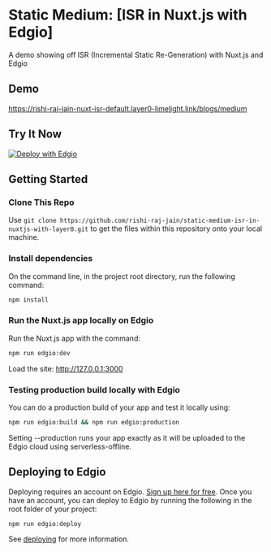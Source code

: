 # Static Medium: [ISR in Nuxt.js with Edgio]

A demo showing off ISR (Incremental Static Re-Generation) with Nuxt.js and Edgio

## Demo

https://rishi-raj-jain-nuxt-isr-default.layer0-limelight.link/blogs/medium

## Try It Now

[![Deploy with Edgio](https://docs.edg.io/button.svg)](https://app.layer0.co/deploy?repo=https://github.com/rishi-raj-jain/static-medium-isr-in-nuxtjs-with-layer0)

## Getting Started

### Clone This Repo

Use `git clone https://github.com/rishi-raj-jain/static-medium-isr-in-nuxtjs-with-layer0.git` to get the files within this repository onto your local machine.

### Install dependencies

On the command line, in the project root directory, run the following command:

```bash
npm install
```

### Run the Nuxt.js app locally on Edgio

Run the Nuxt.js app with the command:

```bash
npm run edgio:dev
```

Load the site: http://127.0.0.1:3000

### Testing production build locally with Edgio

You can do a production build of your app and test it locally using:

```bash
npm run edgio:build && npm run edgio:production
```

Setting --production runs your app exactly as it will be uploaded to the Edgio cloud using serverless-offline.

## Deploying to Edgio

Deploying requires an account on Edgio. [Sign up here for free](https://app.layer0.co/signup). Once you have an account, you can deploy to Edgio by running the following in the root folder of your project:

```bash
npm run edgio:deploy
```

See [deploying](https://docs.edg.io/guides/deploying) for more information.
